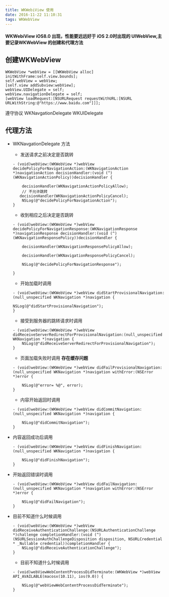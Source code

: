 ```yaml
---
title: WKWebiView 使用
date: 2016-11-22 11:10:31
tags: WKWebView
---
```



#### WKWebiView iOS8.0 出现，性能要远远好于 iOS 2.0时出现的 UIWebView,主要记录WKWebView 的创建和代理方法


## 创建WKWebView

	WKWebView *webView = [[WKWebView alloc] initWithFrame:self.view.bounds];
	self.webView = webView;
	[self.view addSubview:webView];
	webView.UIDelegate = self;
	webView.navigationDelegate = self;
	[webView loadRequest:[NSURLRequest requestWithURL:[NSURL URLWithString:@"https://www.baidu.com"]]];
	
遵守协议 WKNavgationDelegate WKUIDelegate

## 代理方法

- WKNavgationDelegate 方法
	
	- 发送请求之前决定是否跳转

	```
	- (void)webView:(WKWebView *)webView decidePolicyForNavigationAction:(WKNavigationAction *)navigationAction decisionHandler:(void (^)(WKNavigationActionPolicy))decisionHandler {
	
		decisionHandler(WKNavigationActionPolicyAllow);
		// 不允许跳转
	   decisionHandler(WKNavigationActionPolicyCancel);
		NSLog(@"decidePolicyForNavigationAction");
	}
	
	```
	- 收到相应之后决定是否跳转

	```
	- (void)webView:(WKWebView *)webView decidePolicyForNavigationResponse:(WKNavigationResponse *)navigationResponse decisionHandler:(void (^)(WKNavigationResponsePolicy))decisionHandler {
	
		decisionHandler(WKNavigationResponsePolicyAllow);
		
		decisionHandler(WKNavigationResponsePolicyCancel);
		
		NSLog(@"decidePolicyForNavigationResponse");
	
	}
	```

	- 开始加载时调用

	```
	- (void)webView:(WKWebView *)webView didStartProvisionalNavigation:(null_unspecified WKNavigation *)navigation {
	
	NSLog(@"didStartProvisionalNavigation");
	}
	```

	- 接受到服务器的跳转请求时调用

	```
	- (void)webView:(WKWebView *)webView didReceiveServerRedirectForProvisionalNavigation:(null_unspecified WKNavigation *)navigation {
		NSLog(@"didReceiveServerRedirectForProvisionalNavigation");
	}
	```
	
	

	- 页面加载失败时调用 **存在缓存问题**

	```
	- (void)webView:(WKWebView *)webView didFailProvisionalNavigation:(null_unspecified WKNavigation *)navigation withError:(NSError *)error {
			
		NSLog(@"error= %@", error);
	}
	```

	
	- 内容开始返回时调用
	
	```
	- (void)webView:(WKWebView *)webView didCommitNavigation:(null_unspecified WKNavigation *)navigation {
	
		NSLog(@"didCommitNavigation");
	}
	```

 - 内容返回成功后调用

	```
	- (void)webView:(WKWebView *)webView didFinishNavigation:(null_unspecified WKNavigation *)navigation {
	
		NSLog(@"didFinishNavigation");
	}
	
	```
 - 开始返回错误时调用
	
	```
	- (void)webView:(WKWebView *)webView didFailNavigation:(null_unspecified WKNavigation *)navigation withError:(NSError *)error {
	
		NSLog(@"didFailNavigation");
	}
	```
	
 - 目前不知道什么时候调用

	```
	- (void)webView:(WKWebView *)webView didReceiveAuthenticationChallenge:(NSURLAuthenticationChallenge *)challenge completionHandler:(void (^)(NSURLSessionAuthChallengeDisposition disposition, NSURLCredential * _Nullable credential))completionHandler {
		NSLog(@"didReceiveAuthenticationChallenge");
	}
	```
	- 目前不知道什么时候调用

	```
	- (void)webViewWebContentProcessDidTerminate:(WKWebView *)webView API_AVAILABLE(macosx(10.11), ios(9.0)) {
	
		NSLog(@"webViewWebContentProcessDidTerminate");
	}
	```
